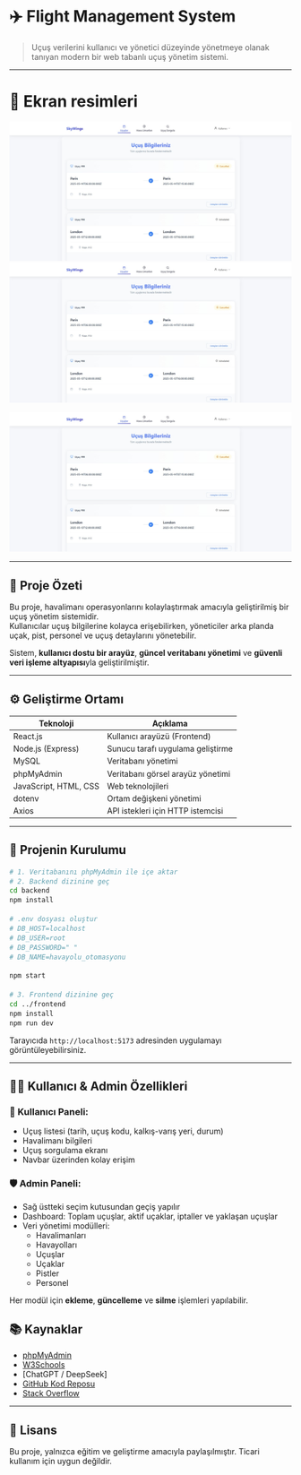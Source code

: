# ✈️ Flight Management System

> Uçuş verilerini kullanıcı ve yönetici düzeyinde yönetmeye olanak tanıyan modern bir web tabanlı uçuş yönetim sistemi.

---

# 📸 Ekran resimleri

![Image alt](https://github.com/YEKTA34/arabajsonn/blob/9e8a2822ff57bcd2486166b9feafb39a92cb6dc5/build/WhatsApp%20Image%202025-05-17%20at%2001.24.17.jpeg)
![Image alt](https://github.com/YEKTA34/arabajsonn/blob/9e8a2822ff57bcd2486166b9feafb39a92cb6dc5/build/WhatsApp%20Image%202025-05-17%20at%2001.24.17.jpeg)

![Image alt](https://github.com/YEKTA34/arabajsonn/blob/9e8a2822ff57bcd2486166b9feafb39a92cb6dc5/build/WhatsApp%20Image%202025-05-17%20at%2001.24.17.jpeg)

---

## 📝 Proje Özeti

Bu proje, havalimanı operasyonlarını kolaylaştırmak amacıyla geliştirilmiş bir uçuş yönetim sistemidir.  
Kullanıcılar uçuş bilgilerine kolayca erişebilirken, yöneticiler arka planda uçak, pist, personel ve uçuş detaylarını yönetebilir.

Sistem, **kullanıcı dostu bir arayüz**, **güncel veritabanı yönetimi** ve **güvenli veri işleme altyapısı**yla geliştirilmiştir.

---

## ⚙️ Geliştirme Ortamı

| Teknoloji | Açıklama |
|----------|----------|
| React.js | Kullanıcı arayüzü (Frontend) |
| Node.js (Express) | Sunucu tarafı uygulama geliştirme |
| MySQL | Veritabanı yönetimi |
| phpMyAdmin | Veritabanı görsel arayüz yönetimi |
| JavaScript, HTML, CSS | Web teknolojileri |
| dotenv | Ortam değişkeni yönetimi |
| Axios | API istekleri için HTTP istemcisi |

---

## 🚀 Projenin Kurulumu

```bash
# 1. Veritabanını phpMyAdmin ile içe aktar
# 2. Backend dizinine geç
cd backend
npm install

# .env dosyası oluştur
# DB_HOST=localhost
# DB_USER=root
# DB_PASSWORD=" "
# DB_NAME=havayolu_otomasyonu

npm start

# 3. Frontend dizinine geç
cd ../frontend
npm install
npm run dev
```

Tarayıcıda `http://localhost:5173` adresinden uygulamayı görüntüleyebilirsiniz.

---

## 🧑‍💻 Kullanıcı & Admin Özellikleri

### 👤 Kullanıcı Paneli:
- Uçuş listesi (tarih, uçuş kodu, kalkış-varış yeri, durum)
- Havalimanı bilgileri
- Uçuş sorgulama ekranı
- Navbar üzerinden kolay erişim

### 🛡️ Admin Paneli:
- Sağ üstteki seçim kutusundan geçiş yapılır
- Dashboard: Toplam uçuşlar, aktif uçaklar, iptaller ve yaklaşan uçuşlar
- Veri yönetimi modülleri:
  - Havalimanları
  - Havayolları
  - Uçuşlar
  - Uçaklar
  - Pistler
  - Personel

Her modül için **ekleme**, **güncelleme** ve **silme** işlemleri yapılabilir.



## 📚 Kaynaklar

- [phpMyAdmin](https://www.phpmyadmin.net/)  
- [W3Schools](https://www.w3schools.com/)  
- [ChatGPT / DeepSeek]  
- [GitHub Kod Reposu](https://github.com/)  
- [Stack Overflow](https://stackoverflow.com/)

---

## 📄 Lisans

Bu proje, yalnızca eğitim ve geliştirme amacıyla paylaşılmıştır. Ticari kullanım için uygun değildir.
